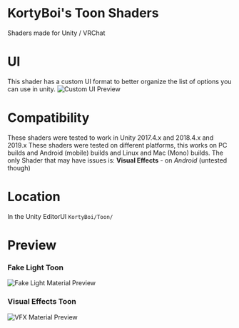 # KortyBoi's Toon Shaders
Shaders made for Unity / VRChat

# UI
This shader has a custom UI format to better organize the list of options you can use in unity.
![Custom UI Preview](https://cdn.discordapp.com/attachments/279459962843955201/607406632233861132/unknown.png)

# Compatibility
These shaders were tested to work in Unity 2017.4.x and 2018.4.x and 2019.x
These shaders were tested on different platforms, this works on PC builds and Android (mobile) builds and Linux and Mac (Mono) builds.
The only Shader that may have issues is: **Visual Effects** - on _Android_ (untested though)

# Location
In the Unity EditorUI
`KortyBoi/Toon/`

# Preview
### Fake Light Toon
![Fake Light Material Preview](https://cdn.discordapp.com/attachments/279459962843955201/588846471273512984/wHMtqNVo0T.gif)

### Visual Effects Toon
![VFX Material Preview](https://cdn.discordapp.com/attachments/544263305552723969/612101837776093311/IjZEdhirEP.gif)
